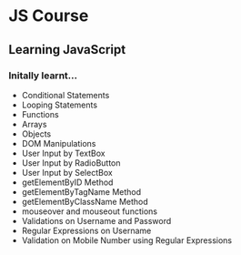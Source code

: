# JS Course
## Learning JavaScript

<h3>Initally learnt...</h3>
<ul>
 <li>Conditional Statements</li>
 <li>Looping Statements</li>
 <li>Functions</li>
 <li>Arrays</li>
 <li>Objects</li>
 <li>DOM Manipulations</li>
 <li>User Input by TextBox</li>
 <li>User Input by RadioButton</li>
 <li>User Input by SelectBox</li>
 <li>getElementByID Method</li>
 <li>getElementByTagName Method</li>
 <li>getElementByClassName Method</li>
 <li>mouseover and mouseout functions</li>
 <li>Validations on Username and Password</li>
 <li>Regular Expressions on Username</li>
 <li>Validation on Mobile Number using Regular Expressions</li>
 
